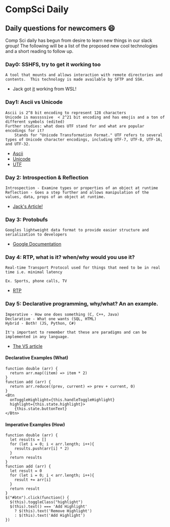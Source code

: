 # CompSci Daily
## Daily questions for newcomers 😄

Comp Sci daily has begun from desire to learn new things in our slack group! The following will be a list of the proposed new cool technologies and a short reading to follow up.

### Day0: SSHFS, try to get it working too
```
A tool that mounts and allows interaction with remote directories and contents.  This technology is made available by SFTP and SSH.
```
- Jack got [it](https://en.wikipedia.org/wiki/SSHFS) working from WSL!

### Day1: Ascii vs Unicode
```
Ascii is 2^8 bit encoding to represent 128 characters
Unicode is masssssive  < 2^21 bit encoding and has emojis and a ton of different symbols (edited) 
Further studies: what does UTF stand for and what are popular encodings for it?
    Stands for "Unicode Transformation Format." UTF refers to several types of Unicode character encodings, including UTF-7, UTF-8, UTF-16, and UTF-32.
```
- [Ascii](https://en.wikipedia.org/wiki/ASCII)
- [Unicode](https://en.wikipedia.org/wiki/Unicode)
- [UTF](https://en.wikipedia.org/wiki/UTF)

### Day 2: Introspection & Reflection
```
Introspection - Examine types or properties of an object at runtime
Reflection - Goes a step further and allows manipulation of the values, data, props of an object at runtime.
```
- [Jack's Article!](https://medium.com/@jdcorley/introspection-vs-reflection-part-1-1cb2c5f5f7d7)

### Day 3: Protobufs
```
Googles lightweight data format to provide easier structure and serialization to developers
```
- [Google Documentation](https://developers.google.com/protocol-buffers/)

### Day 4: RTP, what is it? when/why would you use it?
```
Real-time Transport Protocol used for things that need to be in real time i.e. minimal latency

Ex. Sports, phone calls, TV
```
- [RTP](https://en.wikipedia.org/wiki/Real-time_Transport_Protocol)

### Day 5: Declarative programming, why/what? An an example.
```
Imperative - How one does something (C, C++, Java)
Declarative - What one wants (SQL, HTML)
Hybrid - Both! (JS, Python, C#)

It's important to remember that these are paradigms and can be implemented in any language.
```

- [The VS article](https://tylermcginnis.com/imperative-vs-declarative-programming/)

#### Declarative Examples (What)

```
function double (arr) {
  return arr.map((item) => item * 2)
}
function add (arr) {
  return arr.reduce((prev, current) => prev + current, 0)
}
<Btn
  onToggleHighlight={this.handleToggleHighlight}
  highlight={this.state.highlight}>
    {this.state.buttonText}
</Btn>
```

#### Imperative Examples (How)

```
function double (arr) {
  let results = []
  for (let i = 0; i < arr.length; i++){
    results.push(arr[i] * 2)
  }
  return results
}
function add (arr) {
  let result = 0
  for (let i = 0; i < arr.length; i++){
    result += arr[i]
  }
  return result
}
$("#btn").click(function() {
  $(this).toggleClass("highlight")
  $(this).text() === 'Add Highlight'
    ? $(this).text('Remove Highlight')
    : $(this).text('Add Highlight')
})
```